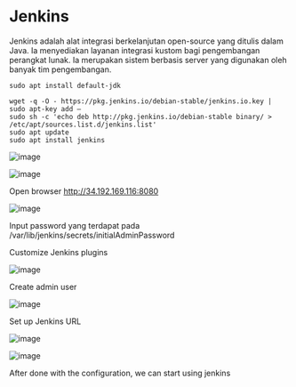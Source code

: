 # Jenkins
Jenkins adalah alat integrasi berkelanjutan open-source yang ditulis dalam Java. Ia menyediakan layanan integrasi kustom bagi pengembangan perangkat lunak. Ia merupakan sistem berbasis server yang digunakan oleh banyak tim pengembangan.

`sudo apt install default-jdk`
```
wget -q -O - https://pkg.jenkins.io/debian-stable/jenkins.io.key | sudo apt-key add –
sudo sh -c 'echo deb http://pkg.jenkins.io/debian-stable binary/ > /etc/apt/sources.list.d/jenkins.list'
sudo apt update
sudo apt install jenkins
```
 
![image](https://user-images.githubusercontent.com/88620315/140700975-6a07fabf-3e48-4dc3-8d0e-0eeca4d53afb.png)

![image](https://user-images.githubusercontent.com/88620315/140700998-5521fc5a-a993-4f9d-b082-01550dc3136a.png)

 

Open browser http://34.192.169.116:8080
 
![image](https://user-images.githubusercontent.com/88620315/140701035-d9049cef-d5e4-4062-88a5-5f924b786dbb.png)

Input password yang terdapat pada /var/lib/jenkins/secrets/initialAdminPassword

Customize Jenkins plugins 
 
![image](https://user-images.githubusercontent.com/88620315/140701063-aae2016c-ecca-4459-8f5a-1bcd46336cd0.png)

Create admin user 

![image](https://user-images.githubusercontent.com/88620315/140701095-3e7908b3-cd83-438f-9985-223097431e82.png)

Set up Jenkins URL 
   
![image](https://user-images.githubusercontent.com/88620315/140701133-342ff7dd-e9df-4d35-8fb1-fbb5a835e7bc.png)

![image](https://user-images.githubusercontent.com/88620315/140701157-52e51e80-a01e-42d7-9469-4af99b5caaa9.png)

After done with the configuration, we can start using jenkins
